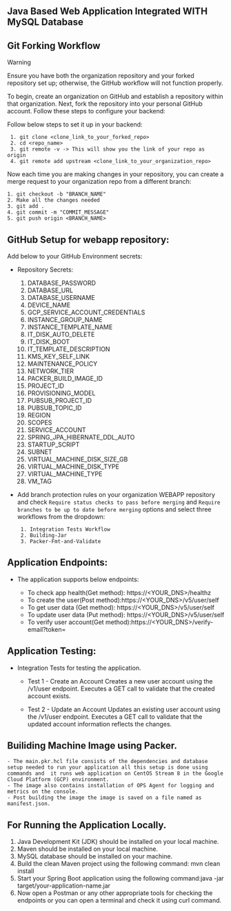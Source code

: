 ## Java Based Web Application Integrated WITH MySQL Database

## Git Forking Workflow
> [!WARNING]
> Ensure you have both the organization repository and your forked repository set up; otherwise, the GitHub workflow will not function properly.

To begin, create an organization on GitHub and establish a repository within that organization. Next, fork the repository into your personal GitHub account. Follow these steps to configure your backend:

Follow below steps to set it up in your backend:

     1. git clone <clone_link_to_your_forked_repo>
     2. cd <repo_name>
     3. git remote -v -> This will show you the link of your repo as origin
     4. git remote add upstream <clone_link_to_your_organization_repo>

Now each time you are making changes in your repository, you can create a merge request to your organization repo from a different branch:

    1. git checkout -b "BRANCH_NAME"
    2. Make all the changes needed
    3. git add .
    4. git commit -m "COMMIT_MESSAGE"
    5. git push origin <BRANCH_NAME>


## GitHub Setup for webapp repository:
Add below to your GitHub Environment secrets:

- Repository Secrets:
  1. DATABASE_PASSWORD
  2. DATABASE_URL
  3. DATABASE_USERNAME
  4. DEVICE_NAME
  5. GCP_SERVICE_ACCOUNT_CREDENTIALS
  6. INSTANCE_GROUP_NAME
  7. INSTANCE_TEMPLATE_NAME
  8. IT_DISK_AUTO_DELETE
  9. IT_DISK_BOOT
  10. IT_TEMPLATE_DESCRIPTION
  11. KMS_KEY_SELF_LINK
  12. MAINTENANCE_POLICY
  13. NETWORK_TIER
  14. PACKER_BUILD_IMAGE_ID
  15. PROJECT_ID
  16. PROVISIONING_MODEL
  17. PUBSUB_PROJECT_ID
  18. PUBSUB_TOPIC_ID
  19. REGION
  20. SCOPES
  21. SERVICE_ACCOUNT
  22. SPRING_JPA_HIBERNATE_DDL_AUTO
  23. STARTUP_SCRIPT
  24. SUBNET
  25. VIRTUAL_MACHINE_DISK_SIZE_GB
  26. VIRTUAL_MACHINE_DISK_TYPE
  27. VIRTUAL_MACHINE_TYPE
  28. VM_TAG

- Add branch protection rules on your organization WEBAPP repository and check `Require status checks to pass before merging` and `Require branches to be up to date before merging` options and select three workflows from the dropdown:

       1. Integration Tests Workflow
       2. Building-Jar
       3. Packer-Fmt-and-Validate

## Application Endpoints:
- The application supports below endpoints:

   - To check app health(Get method):  https://<YOUR_DNS>/healthz
   - To create the user(Post method):https://<YOUR_DNS>/v5/user/self
   - To get user data (Get method): https://<YOUR_DNS>/v5/user/self
   - To update user data (Put method): https://<YOUR_DNS>/v5/user/self
   - To verify user account(Get method):https://<YOUR_DNS>/verify-email?token=<UUID>


## Application Testing:

- Integration Tests for testing the application.
    - Test 1 - Create an Account
        Creates a new user account using the /v1/user endpoint.
        Executes a GET call to validate that the created account exists.

    - Test 2 - Update an Account
        Updates an existing user account using the /v1/user endpoint.
        Executes a GET call to validate that the updated account information reflects the changes.

##  Builiding Machine Image using Packer.
    - The main.pkr.hcl file consists of the dependencies and database setup needed to run your application all this setup is done using commands and  it runs web application on CentOS Stream 8 in the Google Cloud Platform (GCP) environment.
    - The image also contains installation of OPS Agent for logging and metrics on the console.
    - Post building the image the image is saved on a file named as manifest.json.
  
## For Running the Application Locally.
1. Java Development Kit (JDK) should be installed on your local machine.
2. Maven should be installed on your local machine.
3. MySQL database should be installed on your machine.
4. Build the clean Maven project using the following command: mvn clean install
5. Start your Spring Boot application using the following command:java -jar target/your-application-name.jar
6. Now open a Postman or any other appropriate tools for checking the endpoints or you can open a terminal and check it using curl  command.
